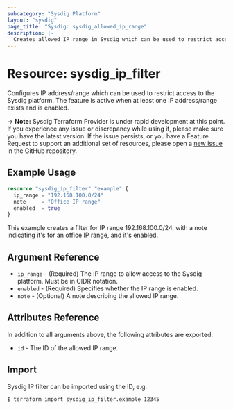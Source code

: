 ```yaml
---
subcategory: "Sysdig Platform"
layout: "sysdig"
page_title: "Sysdig: sysdig_allowed_ip_range"
description: |-
  Creates allowed IP range in Sysdig which can be used to restrict access to the Sysdig platform.
---
```


# Resource: sysdig_ip_filter

Configures IP address/range which can be used to restrict access to the Sysdig platform.
The feature is active when at least one IP address/range exists and is enabled.

-> **Note:** Sysdig Terraform Provider is under rapid development at this point. If you experience any issue or discrepancy while using it, please make sure you have the latest version. If the issue persists, or you have a Feature Request to support an additional set of resources, please open a [new issue](https://github.com/sysdiglabs/terraform-provider-sysdig/issues/new) in the GitHub repository.

## Example Usage

```terraform
resource "sysdig_ip_filter" "example" {
  ip_range = "192.168.100.0/24"
  note     = "Office IP range"
  enabled  = true
}

```
This example creates a filter for IP range 192.168.100.0/24, with a note indicating it's for an office IP range, and it's enabled.


## Argument Reference

* `ip_range` - (Required) The IP range to allow access to the Sysdig platform. Must be in CIDR notation.
* `enabled` - (Required) Specifies whether the IP range is enabled.
* `note` - (Optional) A note describing the allowed IP range.

## Attributes Reference

In addition to all arguments above, the following attributes are exported:  
* `id` - The ID of the allowed IP range.

## Import

Sysdig IP filter can be imported using the ID, e.g.

```
$ terraform import sysdig_ip_filter.example 12345
```
